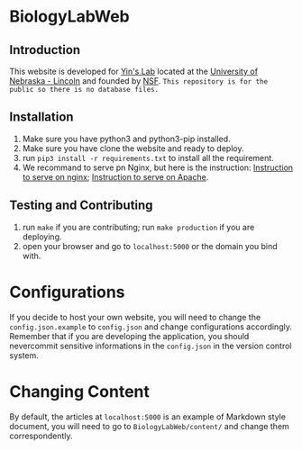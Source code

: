 # BiologyLabWeb

## Introduction

This website is developed for [Yin's Lab](http://bcb.unl.edu/) located at the [University of Nebraska - Lincoln](https://www.unl.edu) and founded by [NSF](https://www.nsf.gov/). `This repository is for the public so there is no database files.`

## Installation

1. Make sure you have python3 and python3-pip installed.
2. Make sure you have clone the website and ready to deploy.
3. run `pip3 install -r requirements.txt` to install all the requirement.
4. We recommand to serve pn Nginx, but here is the instruction: [Instruction to serve on nginx](https://www.digitalocean.com/community/tutorials/how-to-serve-flask-applications-with-uswgi-and-nginx-on-ubuntu-18-04); [Instruction to serve on Apache](https://www.digitalocean.com/community/tutorials/how-to-deploy-a-flask-application-on-an-ubuntu-vps). 

## Testing and Contributing
1. run `make` if you are contributing; run `make production` if you are deploying.
2. open your browser and go to `localhost:5000` or the domain you bind with.

# Configurations

If you decide to host your own website, you will need to change the `config.json.example` to `config.json` and change configurations accordingly. Remember that if you are developing the application, you should nevercommit sensitive informations in the `config.json` in the version control system.

# Changing Content

By default, the articles at `localhost:5000` is an example of Markdown style document,
you will need to go to `BiologyLabWeb/content/` and change them correspondently.
